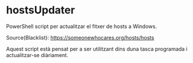 # hostsUpdater

PowerShell script per actualitzar el fitxer de hosts a Windows.

Source(Blacklist): https://someonewhocares.org/hosts/hosts

Aquest script està pensat per a ser utilitzant dins duna tasca programada i actualitzar-se diàriament.
